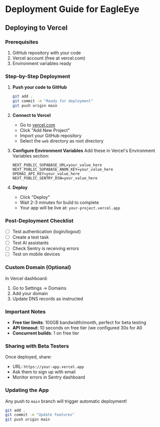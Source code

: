 # Deployment Guide for EagleEye

## Deploying to Vercel

### Prerequisites
1. GitHub repository with your code
2. Vercel account (free at vercel.com)
3. Environment variables ready

### Step-by-Step Deployment

1. **Push your code to GitHub**
   ```bash
   git add .
   git commit -m "Ready for deployment"
   git push origin main
   ```

2. **Connect to Vercel**
   - Go to [vercel.com](https://vercel.com)
   - Click "Add New Project"
   - Import your GitHub repository
   - Select the `web` directory as root directory

3. **Configure Environment Variables**
   Add these in Vercel's Environment Variables section:
   
   ```
   NEXT_PUBLIC_SUPABASE_URL=your_value_here
   NEXT_PUBLIC_SUPABASE_ANON_KEY=your_value_here
   OPENAI_API_KEY=your_value_here
   NEXT_PUBLIC_SENTRY_DSN=your_value_here
   ```

4. **Deploy**
   - Click "Deploy"
   - Wait 2-3 minutes for build to complete
   - Your app will be live at: `your-project.vercel.app`

### Post-Deployment Checklist

- [ ] Test authentication (login/logout)
- [ ] Create a test task
- [ ] Test AI assistants
- [ ] Check Sentry is receiving errors
- [ ] Test on mobile devices

### Custom Domain (Optional)

In Vercel dashboard:
1. Go to Settings → Domains
2. Add your domain
3. Update DNS records as instructed

### Important Notes

- **Free tier limits**: 100GB bandwidth/month, perfect for beta testing
- **API timeout**: 10 seconds on free tier (we configured 30s for AI)
- **Concurrent builds**: 1 on free tier

### Sharing with Beta Testers

Once deployed, share:
- URL: `https://your-app.vercel.app`
- Ask them to sign up with email
- Monitor errors in Sentry dashboard

### Updating the App

Any push to `main` branch will trigger automatic deployment!

```bash
git add .
git commit -m "Update features"
git push origin main
```